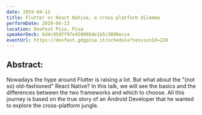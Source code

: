 ```yaml
---
date: 2019-04-13
title: Flutter or React Native, a cross-platform dilemma
performDate: 2019-04-13
location: DevFest Pisa, Pisa
speakerDeck: 6d4c95dff97e459896de1b5c3890ecca
eventUrl: https://devfest.gdgpisa.it/schedule?sessionId=226
---
```


## Abstract:
Nowadays the hype around Flutter is raising a lot. But what about the "(not so) old-fashioned" React Native? In this talk, we will see the basics and the differences between the two frameworks and which to choose. All this journey is based on the true story of an Android Developer that he wanted to explore the cross-platform jungle.
